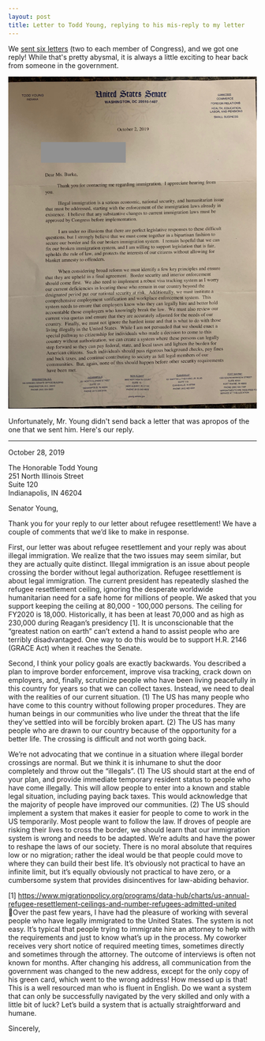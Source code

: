 ```yaml
---
layout: post
title: Letter to Todd Young, replying to his mis-reply to my letter
---
```


We [sent six letters](/blog/2019/08/25/letter-to-congress-re-refugees) (two to each member of Congress), and we got one reply! While that's pretty abysmal, it is always a little exciting to hear back from someone in the government.

![](/images/IMG_1423.jpeg)

Unfortunately, Mr. Young didn't send back a letter that was apropos of the one that we sent him. Here's our reply.

---

October 28, 2019

The Honorable Todd Young<br>
251 North Illinois Street<br>
Suite 120<br>
Indianapolis, IN 46204


Senator Young,

Thank you for your reply to our letter about refugee resettlement! We have a couple of comments that we’d like to make in response.

First, our letter was about refugee resettlement and your reply was about illegal immigration. We realize that the two issues may seem similar, but they are actually quite distinct. Illegal immigration is an issue about people crossing the border without legal authorization. Refugee resettlement is about legal immigration. The current president has repeatedly slashed the refugee resettlement ceiling, ignoring the desperate worldwide humanitarian need for a safe home for millions of people. We asked that you support keeping the ceiling at 80,000 - 100,000 persons. The ceiling for FY2020 is 18,000. Historically, it has been at least 70,000 and as high as 230,000 during Reagan’s presidency [1]. It is unconscionable that the “greatest nation on earth” can’t extend a hand to assist people who are terribly disadvantaged. One way to do this would be to support H.R. 2146 (GRACE Act) when it reaches the Senate.

Second, I think your policy goals are exactly backwards. You described a plan to improve border enforcement, improve visa tracking, crack down on employers, and, finally, scrutinize people who have been living peacefully in this country for years so that we can collect taxes. Instead, we need to deal with the realities of our current situation. (1) The US has many people who have come to this country without following proper procedures. They are human beings in our communities who live under the threat that the life they’ve settled into will be forcibly broken apart. (2) The US has many people who are drawn to our country because of the opportunity for a better life. The crossing is difficult and not worth going back.

We’re not advocating that we continue in a situation where illegal border crossings are normal. But we think it is inhumane to shut the door completely and throw out the “illegals”. (1) The US should start at the end of your plan, and provide immediate temporary resident status to people who have come illegally. This will allow people to enter into a known and stable legal situation, including paying back taxes. This would acknowledge that the majority of people have improved our communities. (2) The US should implement a system that makes it easier for people to come to work in the US temporarily. Most people want to follow the law. If droves of people are risking their lives to cross the border, we should learn that our immigration system is wrong and needs to be adapted. We’re adults and have the power to reshape the laws of our society. There is no moral absolute that requires low or no migration; rather the ideal would be that people could move to where they can build their best life. It’s obviously not practical to have an infinite limit, but it’s equally obviously not practical to have zero, or a cumbersome system that provides disincentives for law-abiding behavior.

[1] https://www.migrationpolicy.org/programs/data-hub/charts/us-annual-refugee-resettlement-ceilings-and-number-refugees-admitted-united
Over the past few years, I have had the pleasure of working with several people who have legally immigrated to the United States. The system is not easy. It’s typical that people trying to immigrate hire an attorney to help with the requirements and just to know what’s up in the process. My coworker receives very short notice of required meeting times, sometimes directly and sometimes through the attorney. The outcome of interviews is often not known for months. After changing his address, all communication from the government was changed to the new address, except for the only copy of his green card, which went to the wrong address! How messed up is that! This is a well resourced man who is fluent in English. Do we want a system that can only be successfully navigated by the very skilled and only with a little bit of luck? Let’s build a system that is actually straightforward and humane.

Sincerely,
